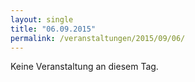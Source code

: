```yaml
---
layout: single
title: "06.09.2015"
permalink: /veranstaltungen/2015/09/06/
---
```


Keine Veranstaltung an diesem Tag.

